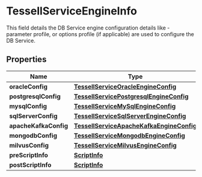 

# TessellServiceEngineInfo

This field details the DB Service engine configuration details like - parameter profile, or options profile (if applicable) are used to configure the DB Service.

## Properties

Name | Type | Description | Notes
------------ | ------------- | ------------- | -------------
**oracleConfig** | [**TessellServiceOracleEngineConfig**](TessellServiceOracleEngineConfig.md) |  |  [optional]
**postgresqlConfig** | [**TessellServicePostgresqlEngineConfig**](TessellServicePostgresqlEngineConfig.md) |  |  [optional]
**mysqlConfig** | [**TessellServiceMySqlEngineConfig**](TessellServiceMySqlEngineConfig.md) |  |  [optional]
**sqlServerConfig** | [**TessellServiceSqlServerEngineConfig**](TessellServiceSqlServerEngineConfig.md) |  |  [optional]
**apacheKafkaConfig** | [**TessellServiceApacheKafkaEngineConfig**](TessellServiceApacheKafkaEngineConfig.md) |  |  [optional]
**mongodbConfig** | [**TessellServiceMongodbEngineConfig**](TessellServiceMongodbEngineConfig.md) |  |  [optional]
**milvusConfig** | [**TessellServiceMilvusEngineConfig**](TessellServiceMilvusEngineConfig.md) |  |  [optional]
**preScriptInfo** | [**ScriptInfo**](ScriptInfo.md) |  |  [optional]
**postScriptInfo** | [**ScriptInfo**](ScriptInfo.md) |  |  [optional]



